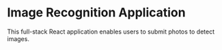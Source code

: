 # Image Recognition Application

This full-stack React application enables users to submit photos to detect images. 
